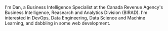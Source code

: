 I'm Dan, a Business Intelligence Specialist at the Canada Revenue Agency's Business Intelligence, Reasearch and Analytics Division (BIRAD). I'm interested in DevOps, Data Engineering, Data Science and Machine Learning, and dabbling in some web development.
